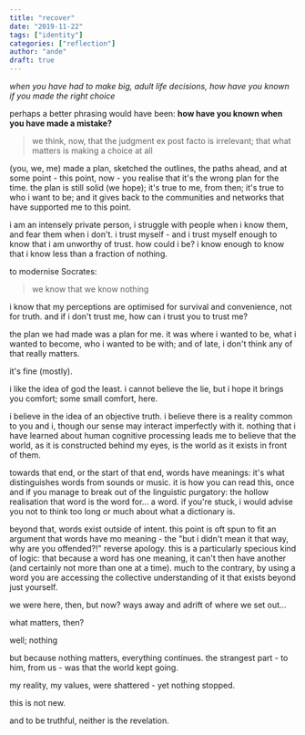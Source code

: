 ```yaml
---
title: "recover"
date: "2019-11-22"
tags: ["identity"]
categories: ["reflection"]
author: "ande"
draft: true
---
```


*when you have had to make big, adult life decisions, how have you known if you made the right choice*

perhaps a better phrasing would have been: **how have you known when you have made a mistake?**

> we think, now, that the judgment ex post facto is irrelevant; that what matters is making a choice at all

(you, we, me) made a plan, sketched the outlines, the paths ahead, and at some point - this point, now - you realise that it's the wrong plan for the time. the plan is still solid (we hope); it's true to me, from then; it's true to who i want to be; and it gives back to the communities and networks that have supported me to this point.

i am an intensely private person, i struggle with people when i know them, and fear them when i don't. i trust myself - and i trust myself enough to know that i am unworthy of trust. how could i be? i know enough to know that i know less than a fraction of nothing.

to modernise Socrates:

> we know that we know nothing

i know that my perceptions are optimised for survival and convenience, not for truth. and if i don't trust me, how can i trust you to trust me?

the plan we had made was a plan for me. it was where i wanted to be, what i wanted to become, who i wanted to be with; and of late, i don't think any of that really matters.

it's fine (mostly).

i like the idea of god the least. i cannot believe the lie, but i hope it brings you comfort; some small comfort, here.

i believe in the idea of an objective truth. i believe there is a reality common to you and i, though our sense may interact imperfectly with it. nothing that i have learned about human cognitive processing leads me to believe that the world, as it is constructed behind my eyes, is the world as it exists in front of them.

towards that end, or the start of that end, words have meanings: it's what distinguishes words from sounds or music. it is how you can read this, once and if you manage to break out of the linguistic purgatory: the hollow realisation that word is the word for... a word. if you're stuck, i would advise you not to think too long or much about what a dictionary is.

beyond that, words exist outside of intent. this point is oft spun to fit an argument that words have mo meaning - the "but i didn't mean it that way, why are you offended?!" reverse apology. this is a particularly specious kind of logic: that because a word has one meaning, it can't then have another (and certainly not more than one at a time). much to the contrary, by using a word you are accessing the collective understanding of it that exists beyond just yourself.

we were here, then, but now? ways away and adrift of where we set out...

what matters, then?

well; nothing

but because nothing matters, everything continues. the strangest part - to him, from us - was that the world kept going.

my reality, my values, were shattered - yet nothing stopped.

this is not new.

and to be truthful, neither is the revelation.
